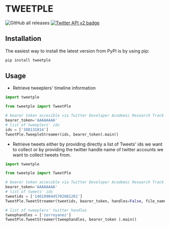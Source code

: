# TWEETPLE
![GitHub all releases](https://img.shields.io/github/downloads/dapivei/tweetple/total?color=84A3BC&logo=Github)
[![Twitter API v2 badge](https://img.shields.io/endpoint?url=https%3A%2F%2Ftwbadges.glitch.me%2Fbadges%2Fv2)](https://developer.twitter.com/en/docs/twitter-api/early-access)
## Installation

The easiest way to install the latest version from PyPI is by using pip:
```python
pip install tweetple
```

## Usage

+ Retrieve tweeplers' timeline information 

```python
import tweetple

from tweetple import TweetPle

# bearer token accesible via Twitter Developer Academic Research Track
bearer_token='AAAAAAAA'
# list of tweeplers' ids
ids = ['308131814']
TweetPle.TweepleStreamer(ids, bearer_token).main()

```

+ Retrieve tweets either by providing directly a list of Tweets' ids we want to collect or by providing the twitter handle name of twitter accounts we want to collect tweets from.

```python
import tweetple

from tweetple import TweetPle

# bearer token accesible via Twitter Developer Academic Research Track
bearer_token='AAAAAAAA'
# list of tweets' ids
tweetids = ['1461090445702881281']
TweetPle.TweetStreamer(tweetids, bearer_token, handles=False, file_name='tweets').main()

# list of tweeplers' twitter handles
tweephandles = ['zorroyanez']
TweetPle.TweetStreamer(tweephandles, bearer_token ).main()

```
